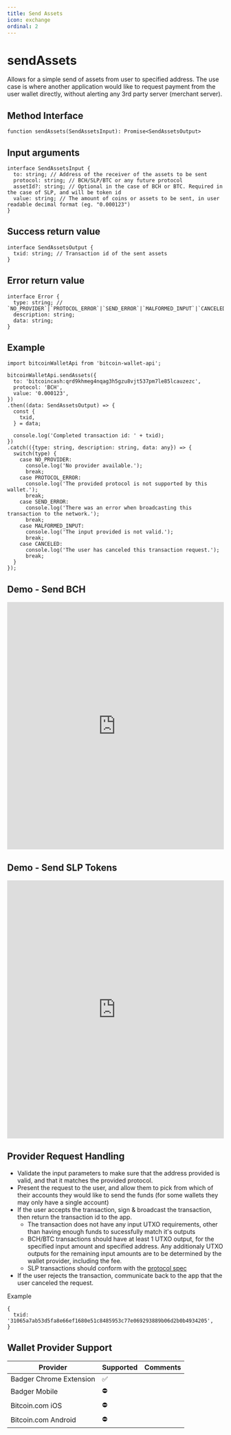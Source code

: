 ```yaml
---
title: Send Assets
icon: exchange
ordinal: 2
---
```


# sendAssets

Allows for a simple send of assets from user to specified address. The use case is where another application would like to request payment from the user wallet directly, without alerting any 3rd party server (merchant server).

## Method Interface

```
function sendAssets(SendAssetsInput): Promise<SendAssetsOutput>
```

## Input arguments

```
interface SendAssetsInput {
  to: string; // Address of the receiver of the assets to be sent
  protocol: string; // BCH/SLP/BTC or any future protocol
  assetId?: string; // Optional in the case of BCH or BTC. Required in the case of SLP, and will be token id
  value: string; // The amount of coins or assets to be sent, in user readable decimal format (eg. "0.000123")
}
```

## Success return value

```
interface SendAssetsOutput {
  txid: string; // Transaction id of the sent assets
}
```

## Error return value

```
interface Error {
  type: string; // `NO_PROVIDER`|`PROTOCOL_ERROR`|`SEND_ERROR`|`MALFORMED_INPUT`|`CANCELED`
  description: string;
  data: string;
}
```

## Example

```
import bitcoinWalletApi from 'bitcoin-wallet-api';

bitcoinWalletApi.sendAssets({
  to: 'bitcoincash:qrd9khmeg4nqag3h5gzu8vjt537pm7le85lcauzezc',
  protocol: 'BCH',
  value: '0.000123',
})
.then((data: SendAssetsOutput) => {
  const {
    txid,
  } = data;

  console.log('Completed transaction id: ' + txid);
})
.catch(({type: string, description: string, data: any}) => {
  switch(type) {
    case NO_PROVIDER:
      console.log('No provider available.');
      break;
    case PROTOCOL_ERROR:
      console.log('The provided protocol is not supported by this wallet.');
      break;
    case SEND_ERROR:
      console.log('There was an error when broadcasting this transaction to the network.');
      break;
    case MALFORMED_INPUT:
      console.log('The input provided is not valid.');
      break;
    case CANCELED:
      console.log('The user has canceled this transaction request.');
      break;
  }
});
```

## Demo - Send BCH

<iframe height="575" style="width: 100%;" scrolling="no" title="Bitcoin Wallet API - sendAssets - BCH" src="https://codepen.io/nickfujita/embed/yLNgXqx?height=265&theme-id=dark&default-tab=js,result" frameborder="no" allowtransparency="true" allowfullscreen="true">
</iframe>

## Demo - Send SLP Tokens

<iframe height="600" style="width: 100%;" scrolling="no" title="Bitcoin Wallet API - sendAssets - SLP" src="https://codepen.io/nickfujita/embed/VwLPWVa?height=265&theme-id=dark&default-tab=js,result" frameborder="no" allowtransparency="true" allowfullscreen="true">
</iframe>

## Provider Request Handling

- Validate the input parameters to make sure that the address provided is valid, and that it matches the provided protocol.
- Present the request to the user, and allow them to pick from which of their accounts they would like to send the funds (for some wallets they may only have a single account)
- If the user accepts the transaction, sign & broadcast the transaction, then return the transaction id to the app.
  - The transaction does not have any input UTXO requirements, other than having enough funds to sucessfully match it's outputs
  - BCH/BTC transactions should have at least 1 UTXO output, for the specified input amount and specified address. Any additionaly UTXO outputs for the remaining input amounts are to be determined by the wallet provider, including the fee.
  - SLP transactions should conform with the [protocol spec](https://github.com/simpleledger/slp-specifications/blob/master/slp-token-type-1.md#send---spend-transaction)
- If the user rejects the transaction, communicate back to the app that the user canceled the request.

Example

```
{
  txid: '31065a7ab53d5fa8e66ef1680e51c8485953c77e069293889b06d2b0b4934205',
}
```

## Wallet Provider Support

| Provider                | Supported | Comments |
| ----------------------- | --------- | -------- |
| Badger Chrome Extension | ✅        |          |
| Badger Mobile           | ⛔️       |          |
| Bitcoin.com iOS         | ⛔️       |          |
| Bitcoin.com Android     | ⛔️       |          |
